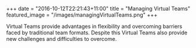 +++
date = "2016-10-12T22:21:43+11:00"
title = "Managing Virtual Teams"
featured_image = "/images/managingVirtualTeams.png"
+++

Virtual Teams provide advantages in flexibility and overcoming barriers faced by traditional team formats. Despite this Virtual Teams also provide new challenges and difficulties to overcome.
